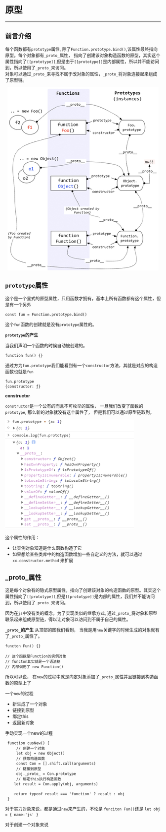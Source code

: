 # 原型
* * *
## 前言介绍
每个函数都有`prototype`属性, 除了`Function.prototype.bind()`,该属性最终指向原型。每个对象都有`_proto_`属性， 指向了创建该对象构造函数的原型，其实这个属性指向了`[[prototype]]`,但是由于`[[prototype]]`是内部属性，所以并不能访问到，所以使用了`_proto_`来访问。<br>
对象可以通过`_proto_`来寻找不属于改对象的属性，`_proto_`将对象连接起来组成了原型链。

<div align=center><img src ="https://raw.githubusercontent.com/jetBn/blog/master/assets/md_images/prototype.png"/>
</div>

## `prototype`属性
这个是一个显式的原型属性，只用函数才拥有，基本上所有函数都有这个属性，但是有一个另外
```
const fun = Function.prototype.bind()

```
这个`fun`函数的创建就是没有`prototype`属性的。

<strong>`prototype`的产生</strong>

当我们声明一个函数的时候自动被创建的。

```
function fun() {}
```
通过方为`fun.prototype`我们能看到有一个`constructor`方法，其就是对应的构造函数也就是`fun`
``` 
fun.prototype
{constructor: ƒ}
```

<strong>constructor</strong>

`constructor`是一个公有的而且不可枚举的属性， 一旦我们改变了函数的`prototype`, 那么新的对象就没有这个属性了， 但是我们可以通过原型链取到。

<img src ="https://raw.githubusercontent.com/jetBn/blog/master/assets/md_images/constructor.png"/>

这个属性的作用：
* 让实例对象知道是什么函数构造了它
* 如果想给某些类库中的构造函数增加一些自定义的方法，就可以通过 `xx.constructor.method` 来扩展


## _proto_属性
这是每个对象有的隐式原型属性，指向了创建该对象的构造函数的原型。其实这个属性指向了`[[prototype]]`,但是`[[prototype]]`是内部的属性，我们并不能访问到，所以使用了`_proto_`来访问。

因为在`js`中没有类的概念，为了实现类似的继承方式, 通过`_proto_`将对象和原型联系起来组成原型链，得以让对象可以访问到不属于自己的属性。

<strong>`_proto_`的产生</strong>
从顶部的图我们看到， 当我是用`new`关键字的时候生成的对象就有了`_proto_`属性了。

```
functon Fun() {}

// 这个函数是Function的实例对象
// functon其实就是一个语法糖
// 内部调用了 new Function()

```

所以可以说， 在`new`的过程中就是向定对象添加了`_proto_`属性并且链接到构造函数的原型上了

一个`new`的过程
 * 新生成了一个对象
 * 链接到原型
 * 绑定this
 * 返回新对象

手动实现一个new的过程

```
 function cusNew() {
     // 创建一个对象
     let obj = new Object()
     // 获取构造函数
     const Con = [].shift.call(arguments)
     // 链接到原型
     obj._proto_ = Con.prototype
     // 绑定this执行构造函数
    let result = Con.apply(obj, arguments)

    return typeof result === 'function' ? result : obj
 }

```

对于实力对象来说，都是通过`new`来产生的，不论是 `funciton Fun()`还是 `let obj = { name:'js' }`

对于创建一个对象来说
